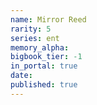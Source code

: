 ```yaml
---
name: Mirror Reed
rarity: 5
series: ent
memory_alpha:
bigbook_tier: -1
in_portal: true
date:
published: true
---
```



